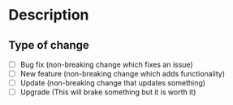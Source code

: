 # Description
<!-- Required: Please include a summary of the changes you made by providing as much detail and context as possible. -->

## Type of change
<!-- Required -->

- [ ] Bug fix (non-breaking change which fixes an issue)
- [ ] New feature (non-breaking change which adds functionality)
- [ ] Update (non-breaking change that updates something)
- [ ] Upgrade (This will brake something but it is worth it)

<!--
## Additional context
Add any other context about the fix, feature or update. If this is an upgrade explain what has change.
-->
